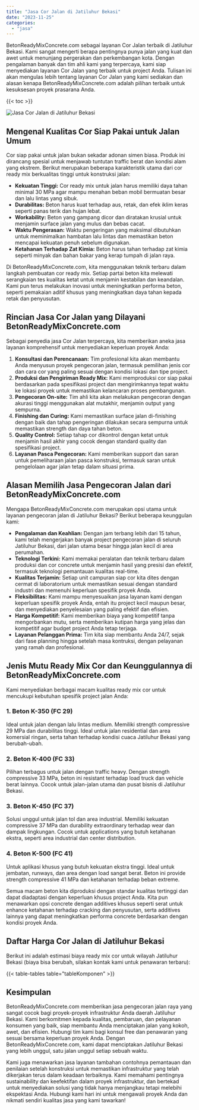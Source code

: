 ```yaml
---
title: "Jasa Cor Jalan di Jatiluhur Bekasi"
date: "2023-11-25"
categories: 
  - "jasa"
---
```


BetonReadyMixConcrete.com sebagai layanan Cor Jalan terbaik di Jatiluhur Bekasi. Kami sangat mengerti berapa pentingnya punya jalan yang kuat dan awet untuk menunjang pergerakan dan perkembangan kota. Dengan pengalaman banyak dan tim ahli kami yang terpercaya, kami siap menyediakan layanan Cor Jalan yang terbaik untuk project Anda. Tulisan ini akan mengulas lebih tentang layanan Cor Jalan yang kami sediakan dan alasan kenapa BetonReadyMixConcrete.com adalah pilihan terbaik untuk kesuksesan proyek prasarana Anda.

{{< toc >}}

![Jasa Cor Jalan di Jatiluhur Bekasi](https://betoncor8.github.io/cor/harga-beton-readymix-concrete%20(12).png)

## Mengenal Kualitas Cor Siap Pakai untuk Jalan Umum

Cor siap pakai untuk jalan bukan sekadar adonan simen biasa. Produk ini dirancang spesial untuk menjawab tuntutan traffic berat dan kondisi alam yang ekstrem. Berikut merupakan beberapa karakteristik utama dari cor ready mix berkualitas tinggi untuk konstruksi jalan:

- **Kekuatan Tinggi:** Cor ready mix untuk jalan harus memiliki daya tahan minimal 30 MPa agar mampu menahan beban mobil bermuatan besar dan lalu lintas yang sibuk.
- **Durabilitas:** Beton harus kuat terhadap aus, retak, dan efek iklim keras seperti panas terik dan hujan lebat.
- **Workability:** Beton yang gampang dicor dan diratakan krusial untuk menjamin surface jalan yang mulus dan bebas cacat.
- **Waktu Pengerasan:** Waktu pengeringan yang maksimal dibutuhkan untuk meminimalkan hambatan lalu lintas dan memastikan beton mencapai kekuatan penuh sebelum digunakan.
- **Ketahanan Terhadap Zat Kimia:** Beton harus tahan terhadap zat kimia seperti minyak dan bahan bakar yang kerap tumpah di jalan raya.

Di BetonReadyMixConcrete.com, kita menggunakan teknik terbaru dalam langkah pembuatan cor ready mix. Setiap partai beton kita melewati serangkaian tes kualitas ketat untuk menjamin kestabilan dan keandalan. Kami pun terus melakukan inovasi untuk meningkatkan performa beton, seperti pemakaian aditif khusus yang meningkatkan daya tahan kepada retak dan penyusutan.

## Rincian Jasa Cor Jalan yang Dilayani BetonReadyMixConcrete.com

Sebagai penyedia jasa Cor Jalan terpercaya, kita memberikan aneka jasa layanan komprehensif untuk menyediakan keperluan proyek Anda:

1. **Konsultasi dan Perencanaan:** Tim profesional kita akan membantu Anda menyusun proyek pengecoran jalan, termasuk pemilihan jenis cor dan cara cor yang paling sesuai dengan kondisi lokasi dan tipe project.
2. **Produksi dan Pengiriman Ready Mix:** Kami memproduksi cor siap pakai berdasarkan pada spesifikasi project dan mengirimkannya tepat waktu ke lokasi proyek untuk memastikan kelancaran proses pembangunan.
3. **Pengecoran On-site:** Tim ahli kita akan melakukan pengecoran dengan akurasi tinggi menggunakan alat mutakhir, menjamin output yang sempurna.
4. **Finishing dan Curing:** Kami memastikan surface jalan di-finishing dengan baik dan tahap pengeringan dilakukan secara sempurna untuk memastikan strength dan daya tahan beton.
5. **Quality Control:** Setiap tahap cor dikontrol dengan ketat untuk menjamin hasil akhir yang cocok dengan standard quality dan spesifikasi project.
6. **Layanan Pasca Pengecoran:** Kami memberikan support dan saran untuk pemeliharaan jalan pasca konstruksi, termasuk saran untuk pengelolaan agar jalan tetap dalam situasi prima.

## Alasan Memilih Jasa Pengecoran Jalan dari BetonReadyMixConcrete.com

Mengapa BetonReadyMixConcrete.com merupakan opsi utama untuk layanan pengecoran jalan di Jatiluhur Bekasi? Berikut beberapa keunggulan kami:

- **Pengalaman dan Keahlian:** Dengan jam terbang lebih dari 15 tahun, kami telah mengerjakan banyak project pengecoran jalan di seluruh Jatiluhur Bekasi, dari jalan utama besar hingga jalan kecil di area perumahan.
- **Teknologi Terkini:** Kami memakai peralatan dan teknik terbaru dalam produksi dan cor concrete untuk menjamin hasil yang presisi dan efektif, termasuk teknologi pemantauan kualitas real-time.
- **Kualitas Terjamin:** Setiap unit campuran siap cor kita dites dengan cermat di laboratorium untuk memastikan sesuai dengan standard industri dan memenuhi keperluan spesifik proyek Anda.
- **Fleksibilitas:** Kami mampu menyesuaikan jasa layanan kami dengan keperluan spesifik proyek Anda, entah itu project kecil maupun besar, dan menyediakan penyelesaian yang paling efektif dan efisien.
- **Harga Kompetitif:** Kami memberikan biaya yang kompetitif tanpa mengorbankan mutu, serta memberikan kutipan harga yang jelas dan kompetitif agar budget project Anda tetap terjaga.
- **Layanan Pelanggan Prima:** Tim kita siap membantu Anda 24/7, sejak dari fase planning hingga setelah masa kontruksi, dengan pelayanan yang ramah dan profesional.

## Jenis Mutu Ready Mix Cor dan Keunggulannya di BetonReadyMixConcrete.com

Kami menyediakan berbagai macam kualitas ready mix cor untuk mencukupi kebutuhan spesifik project jalan Anda:

### 1\. Beton K-350 (FC 29)

Ideal untuk jalan dengan lalu lintas medium. Memiliki strength compressive 29 MPa dan durabilitas tinggi. Ideal untuk jalan residential dan area komersial ringan, serta tahan terhadap kondisi cuaca Jatiluhur Bekasi yang berubah-ubah.

### 2\. Beton K-400 (FC 33)

Pilihan terbagus untuk jalan dengan traffic heavy. Dengan strength compressive 33 MPa, beton ini resistant terhadap load truck dan vehicle berat lainnya. Cocok untuk jalan-jalan utama dan pusat bisnis di Jatiluhur Bekasi.

### 3\. Beton K-450 (FC 37)

Solusi unggul untuk jalan tol dan area industrial. Memiliki kekuatan compressive 37 MPa dan durability extraordinary terhadap wear dan dampak lingkungan. Cocok untuk applications yang butuh ketahanan ekstra, seperti area industrial dan center distribution.

### 4\. Beton K-500 (FC 41)

Untuk aplikasi khusus yang butuh kekuatan ekstra tinggi. Ideal untuk jembatan, runways, dan area dengan load sangat berat. Beton ini provide strength compressive 41 MPa dan ketahanan terhadap beban extreme.

Semua macam beton kita diproduksi dengan standar kualitas tertinggi dan dapat diadaptasi dengan keperluan khusus project Anda. Kita pun menawarkan opsi concrete dengan additives khusus seperti serat untuk enhance ketahanan terhadap cracking dan penyusutan, serta additives lainnya yang dapat meningkatkan performa concrete berdasarkan dengan kondisi proyek Anda.

## Daftar Harga Cor Jalan di Jatiluhur Bekasi

Berikut ini adalah estimasi biaya ready mix cor untuk wilayah Jatiluhur Bekasi (biaya bisa berubah, silakan kontak kami untuk penawaran terbaru):

{{< table-tables table="tableKomponen" >}}

## Kesimpulan

BetonReadyMixConcrete.com memberikan jasa pengecoran jalan raya yang sangat cocok bagi proyek-proyek infrastruktur Anda daerah Jatiluhur Bekasi. Kami berkomitmen kepada kualitas, pembaruan, dan pelayanan konsumen yang baik, siap membantu Anda menciptakan jalan yang kokoh, awet, dan efisien. Hubungi tim kami bagi konsul free dan penawaran yang sesuai bersama keperluan proyek Anda. Dengan BetonReadyMixConcrete.com, kami dapat menciptakan Jatiluhur Bekasi yang lebih unggul, satu jalan unggul setiap sebuah waktu.

Kami juga menawarkan jasa layanan tambahan contohnya pemantauan dan penilaian setelah konstruksi untuk memastikan infrastruktur yang telah dikerjakan terus dalam keadaan terbaiknya. Kami memahami pentingnya sustainability dan keefektifan dalam proyek infrastruktur, dan bertekad untuk menyediakan solusi yang tidak hanya menjangkau tetapi melebihi ekspektasi Anda. Hubungi kami hari ini untuk mengawali proyek Anda dan nikmati sendiri kualitas jasa yang kami tawarkan!
